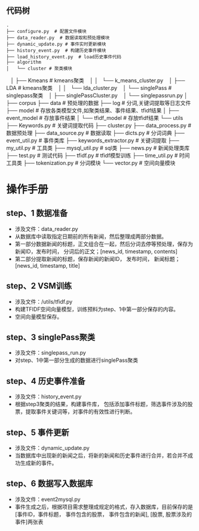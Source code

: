 ## 代码树     
    .
    ├── configure.py  # 配置文件模块
    ├── data_reader.py  # 数据读取和预处理模块
    ├── dynamic_update.py # 事件实时更新模块
    ├── history_event.py  # 构建历史事件模块
    ├── load_history_event.py  # load历史事件代码
    ├── algorithm
    │   └── cluster # 聚类模块
    │       ├── Kmeans # kmeans聚类
    │       │   └── k_means_cluster.py
    │       ├── LDA  # kmeans聚类
    │       │   └── lda_cluster.py
    │       └── singlePass   # singlepass聚类
    │           ├── singlePassCluster.py
    │           └── singlepassrun.py
    │
    ├── corpus
    ├── data  # 预处理的数据
    ├── log  # 分词,关键词提取等日志文件
    ├── model  # 存放各类模型文件,如聚类结果、事件结果、tfidf结果
    │   ├── event_model # 存放事件结果
    │   └── tfidf_model # 存放tfidf结果
    └── utils
        ├── Keywords.py  # 关键词提取代码
        ├── cluster.py
        ├── data_process.py # 数据预处理
        ├── data_source.py  # 数据读取
        ├── dicts.py  # 分词词典
        ├── event_util.py  # 事件类库
        ├── keywords_extractor.py  # 关键词提取
        ├── my_util.py  # 工具类
        ├── mysql_util.py  # sql类
        ├── news.py  # 新闻处理类库
        ├── test.py  # 测试代码
        ├── tfidf.py  # tfidf模型训练
        ├── time_util.py  # 时间工具类
        ├── tokenization.py  # 分词模块
        └── vector.py  # 空间向量模块
# 操作手册
## step、1 数据准备
- 涉及文件：data_reader.py
- 从数据库中读取指定日期前的所有新闻，然后整理成两部分数据。
- 第一部分数据新闻的标题，正文组合在一起，然后分词去停等预处理，保存为新闻ID，发布时间， 分词后的正文；[news_id, timestamp, contents]
- 第二部分提取新闻的标题，保存新闻的新闻ID， 发布时间， 新闻标题；[news_id, timestamp, title]

## step、2 VSM训练
- 涉及文件：/utils/tfidf.py
- 构建TFIDF空间向量模型，训练预料为step、1中第一部分保存的内容。
- 空间向量模型保存。

## step、3 singlePass聚类
- 涉及文件：singlepass_run.py
- 对step、1中第一部分生成的数据进行singlePass聚类

## step、4 历史事件准备
- 涉及文件：history_event.py
- 根据step3聚类的结果，构建事件库， 包括添加事件标题，筛选事件涉及的股票，提取事件关键词等，对事件的有效性进行判断。

## step、5 事件更新
- 涉及文件：dynamic_update.py
- 当数据库中出现新的新闻之后，将新的新闻和历史事件进行合并，若合并不成功生成新的事件。


## step、6 数据写入数据库
- 涉及文件：event2mysql.py
- 事件生成之后，根据项目需求整理成规定的格式，存入数据库，目前保存的是[事件ID，事件标题， 事件包含的股票， 事件包含的新闻], [股票, 股票涉及的事件]两张表
